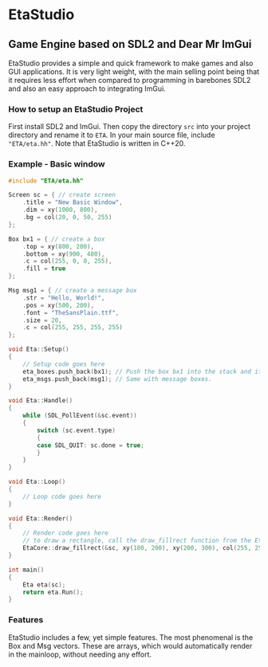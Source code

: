 # EtaStudio

## Game Engine based on SDL2 and Dear Mr ImGui
EtaStudio provides a simple and quick framework to make games and also GUI applications. It is very light weight, with the main selling point being that it requires less effort when compared to programming in barebones SDL2 and also an easy approach to integrating ImGui. 

### How to setup an EtaStudio Project
First install SDL2 and ImGui. Then copy the directory `src` into your project directory and rename it to `ETA`. In your main source file, include `"ETA/eta.hh"`. Note that EtaStudio is written in C++20. 

### Example - Basic window
```c++
#include "ETA/eta.hh"

Screen sc = { // create screen
	.title = "New Basic Window",
	.dim = xy(1000, 800),
	.bg = col(20, 0, 50, 255)
};

Box bx1 = { // create a box
	.top = xy(800, 200),
	.bottom = xy(900, 400),
	.c = col(255, 0, 0, 255),
	.fill = true
};

Msg msg1 = { // create a message box
	.str = "Hello, World!",
	.pos = xy(500, 200),
	.font = "TheSansPlain.ttf",
	.size = 20,
	.c = col(255, 255, 255, 255)
};

void Eta::Setup()
{
	// Setup code goes here
	eta_boxes.push_back(bx1); // Push the box bx1 into the stack and it will automatically be rendered. 
	eta_msgs.push_back(msg1); // Same with message boxes.
}

void Eta::Handle()
{
	while (SDL_PollEvent(&sc.event))
	{
		switch (sc.event.type)
		{
		case SDL_QUIT: sc.done = true;
		}
	}
}

void Eta::Loop()
{
	// Loop code goes here
}

void Eta::Render()
{
	// Render code goes here
	// to draw a rectangle, call the draw_fillrect function from the EtaCore library.
	EtaCore::draw_fillrect(&sc, xy(100, 200), xy(200, 300), col(255, 255, 0, 255));
}

int main()
{
	Eta eta(sc);
	return eta.Run();
}
```

### Features 
EtaStudio includes a few, yet simple features. The most phenomenal is the Box and Msg vectors. These are arrays, which would automatically render in the mainloop, without needing any effort. 